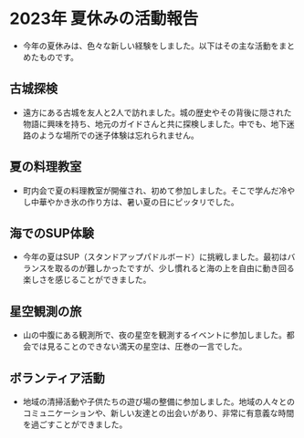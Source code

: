 # 2023年 夏休みの活動報告
* 今年の夏休みは、色々な新しい経験をしました。以下はその主な活動をまとめたものです。

##  古城探検
* 遠方にある古城を友人と2人で訪れました。城の歴史やその背後に隠された物語に興味を持ち、地元のガイドさんと共に探検しました。中でも、地下迷路のような場所での迷子体験は忘れられません。

##  夏の料理教室
* 町内会で夏の料理教室が開催され、初めて参加しました。そこで学んだ冷やし中華やかき氷の作り方は、暑い夏の日にピッタリでした。

##  海でのSUP体験
* 今年の夏はSUP（スタンドアップパドルボード）に挑戦しました。最初はバランスを取るのが難しかったですが、少し慣れると海の上を自由に動き回る楽しさを感じることができました。

##  星空観測の旅
* 山の中腹にある観測所で、夜の星空を観測するイベントに参加しました。都会では見ることのできない満天の星空は、圧巻の一言でした。

##  ボランティア活動
* 地域の清掃活動や子供たちの遊び場の整備に参加しました。地域の人々とのコミュニケーションや、新しい友達との出会いがあり、非常に有意義な時間を過ごすことができました。







